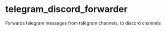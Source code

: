 # telegram_discord_forwarder
Forwards telegram messages from telegram channels, to discord channels
